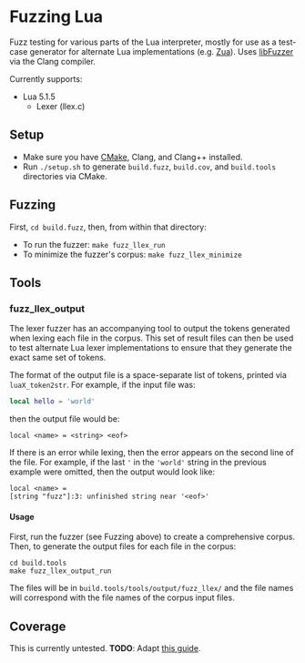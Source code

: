 Fuzzing Lua
===========

Fuzz testing for various parts of the Lua interpreter, mostly for use as a test-case generator for alternate Lua implementations (e.g. [Zua](https://github.com/squeek502/zua)). Uses [libFuzzer](https://llvm.org/docs/LibFuzzer.html) via the Clang compiler.

Currently supports:
- Lua 5.1.5
  + Lexer (llex.c)

## Setup

- Make sure you have [CMake](https://cmake.org), Clang, and Clang++ installed.
- Run `./setup.sh` to generate `build.fuzz`, `build.cov`, and `build.tools` directories via CMake.

## Fuzzing

First, `cd build.fuzz`, then, from within that directory:

- To run the fuzzer: `make fuzz_llex_run`
- To minimize the fuzzer's corpus: `make fuzz_llex_minimize`

## Tools

### fuzz_llex_output

The lexer fuzzer has an accompanying tool to output the tokens generated when lexing each file in the corpus. This set of result files can then be used to test alternate Lua lexer implementations to ensure that they generate the exact same set of tokens.

The format of the output file is a space-separate list of tokens, printed via `luaX_token2str`. For example, if the input file was:

```lua
local hello = 'world'
```

then the output file would be:

```
local <name> = <string> <eof>
```

If there is an error while lexing, then the error appears on the second line of the file. For example, if the last `'` in the `'world'` string in the previous example were omitted, then the output would look like:

```
local <name> =
[string "fuzz"]:3: unfinished string near '<eof>'
```

#### Usage

First, run the fuzzer (see Fuzzing above) to create a comprehensive corpus. Then, to generate the output files for each file in the corpus:

```
cd build.tools
make fuzz_llex_output_run
```

The files will be in `build.tools/tools/output/fuzz_llex/` and the file names will correspond with the file names of the corpus input files.

## Coverage

This is currently untested. **TODO**: Adapt [this guide](https://github.com/squeek502/d2itemreader/tree/master/tests/fuzz#checking-coverage-of-a-fuzzer).
